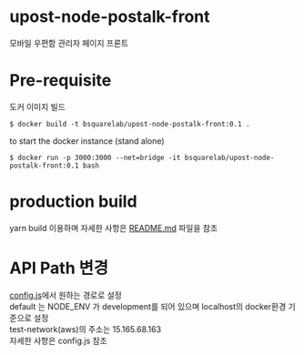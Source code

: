 # upost-node-postalk-front
모바일 우편함 관리자 페이지 프론트

# Pre-requisite

도커 이미지 빌드
```
$ docker build -t bsquarelab/upost-node-postalk-front:0.1 .
```

to start the docker instance (stand alone)
```
$ docker run -p 3000:3000 --net=bridge -it bsquarelab/upost-node-postalk-front:0.1 bash
```

# production build
yarn build 이용하며 자세한 사항은 [README.md](./postalk-front/src/README.md) 파일을 참조

# API Path 변경
[config.js](./postalk-front/src/config.js)에서 원하는 경로로 설정  
default 는 NODE_ENV 가 development를 되어 있으며 localhost의 docker환경 기준으로 설정  
test-network(aws)의 주소는 15.165.68.163  
자세한 사항은 config.js 참조

